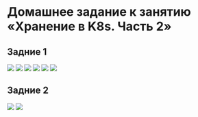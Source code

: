 # Домашнее задание к занятию «Хранение в K8s. Часть 2»

## Задние 1
<image src="img/1.png">
<image src="img/2.png">
<image src="img/3.png">
<image src="img/4.png">
<image src="img/5.png">
<image src="img/6.png">


## Задние 2
<image src="img/7.png">
<image src="img/8.png">





